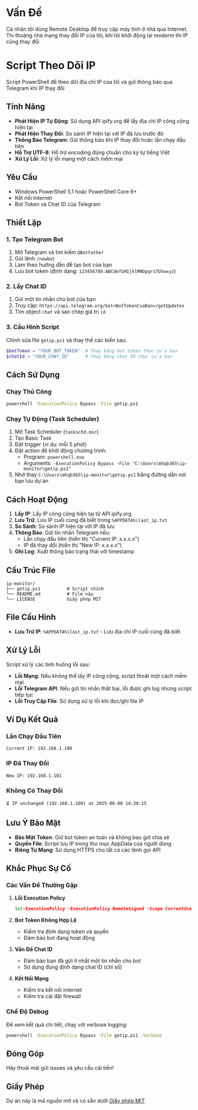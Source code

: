 # Vấn Đề

Cá nhân tôi dùng Remote Desktop để truy cập máy tình ở nhà qua Internet. Thi thoảng nhà mạng thay đổi IP của tôi, khi tôi khởi động lại moderm thì IP cũng thay đổi

# Script Theo Dõi IP

Script PowerShell để theo dõi địa chỉ IP của tôi và gửi thông báo qua Telegram khi IP thay đổi

## Tính Năng

- **Phát Hiện IP Tự Động**: Sử dụng API ipify.org để lấy địa chỉ IP công cộng hiện tại
- **Phát Hiện Thay Đổi**: So sánh IP hiện tại với IP đã lưu trước đó
- **Thông Báo Telegram**: Gửi thông báo khi IP thay đổi hoặc lần chạy đầu tiên
- **Hỗ Trợ UTF-8**: Hỗ trợ encoding đúng chuẩn cho ký tự tiếng Việt
- **Xử Lý Lỗi**: Xử lý lỗi mạng một cách mềm mại

## Yêu Cầu

- Windows PowerShell 5.1 hoặc PowerShell Core 6+
- Kết nối Internet
- Bot Token và Chat ID của Telegram

## Thiết Lập

### 1. Tạo Telegram Bot

1. Mở Telegram và tìm kiếm `@BotFather`
2. Gửi lệnh `/newbot`
3. Làm theo hướng dẫn để tạo bot của bạn
4. Lưu bot token (định dạng: `123456789:ABCdefGHIjklMNOpqrsTUVwxyz`)

### 2. Lấy Chat ID

1. Gửi một tin nhắn cho bot của bạn
2. Truy cập: `https://api.telegram.org/bot<BotTokenCuaBan>/getUpdates`
3. Tìm object `chat` và sao chép giá trị `id`

### 3. Cấu Hình Script

Chỉnh sửa file `getip.ps1` và thay thế các biến sau:

```powershell
$botToken = "YOUR_BOT_TOKEN"  # Thay bằng bot token thực của bạn
$chatId = "YOUR_CHAT_ID"      # Thay bằng chat ID thực của bạn
```

## Cách Sử Dụng

### Chạy Thủ Công

```cmd
powershell -ExecutionPolicy Bypass -File getip.ps1
```

### Chạy Tự Động (Task Scheduler)

1. Mở Task Scheduler (`taskschd.msc`)
2. Tạo Basic Task
3. Đặt trigger (ví dụ: mỗi 5 phút)
4. Đặt action để khởi động chương trình:
   - Program: `powershell.exe`
   - Arguments: `-ExecutionPolicy Bypass -File "C:\Users\mhqb365\ip-monitor\getip.ps1"`
5. Nhớ thay `C:\Users\mhqb365\ip-monitor\getip.ps1` bằng đường dẫn nơi bạn lưu dự án

## Cách Hoạt Động

1. **Lấy IP**: Lấy IP công cộng hiện tại từ API ipify.org
2. **Lưu Trữ**: Lưu IP cuối cùng đã biết trong `%APPDATA%\last_ip.txt`
3. **So Sánh**: So sánh IP hiện tại với IP đã lưu
4. **Thông Báo**: Gửi tin nhắn Telegram nếu:
   - Lần chạy đầu tiên (hiển thị "Current IP: x.x.x.x")
   - IP đã thay đổi (hiển thị "New IP: x.x.x.x")
5. **Ghi Log**: Xuất thông báo trạng thái với timestamp

## Cấu Trúc File

```
ip-monitor/
├── getip.ps1          # Script chính
└── README.md          # File này
└── LICENSE            Giấy phép MIT
```

## File Cấu Hình

- **Lưu Trữ IP**: `%APPDATA%\last_ip.txt` - Lưu địa chỉ IP cuối cùng đã biết

## Xử Lý Lỗi

Script xử lý các tình huống lỗi sau:

- **Lỗi Mạng**: Nếu không thể lấy IP công cộng, script thoát một cách mềm mại
- **Lỗi Telegram API**: Nếu gửi tin nhắn thất bại, lỗi được ghi log nhưng script tiếp tục
- **Lỗi Truy Cập File**: Sử dụng xử lý lỗi khi đọc/ghi file IP

## Ví Dụ Kết Quả

### Lần Chạy Đầu Tiên
```
Current IP: 192.168.1.100
```

### IP Đã Thay Đổi
```
New IP: 192.168.1.101
```

### Không Có Thay Đổi
```
⏳ IP unchanged (192.168.1.100) at 2025-08-08 14:30:15
```

## Lưu Ý Bảo Mật

- **Bảo Mật Token**: Giữ bot token an toàn và không bao giờ chia sẻ
- **Quyền File**: Script lưu IP trong thư mục AppData của người dùng
- **Riêng Tư Mạng**: Sử dụng HTTPS cho tất cả các lệnh gọi API

## Khắc Phục Sự Cố

### Các Vấn Đề Thường Gặp

1. **Lỗi Execution Policy**
   ```cmd
   Set-ExecutionPolicy -ExecutionPolicy RemoteSigned -Scope CurrentUser
   ```

2. **Bot Token Không Hợp Lệ**
   - Kiểm tra định dạng token và quyền
   - Đảm bảo bot đang hoạt động

3. **Vấn Đề Chat ID**
   - Đảm bảo bạn đã gửi ít nhất một tin nhắn cho bot
   - Sử dụng đúng định dạng chat ID (chỉ số)

4. **Kết Nối Mạng**
   - Kiểm tra kết nối internet
   - Kiểm tra cài đặt firewall

### Chế Độ Debug

Để xem kết quả chi tiết, chạy với verbose logging:

```cmd
powershell -ExecutionPolicy Bypass -File getip.ps1 -Verbose
```

## Đóng Góp

Hãy thoải mái gửi issues và yêu cầu cải tiến!

## Giấy Phép

Dự án này là mã nguồn mở và có sẵn dưới [Giấy phép MIT](LICENSE).
